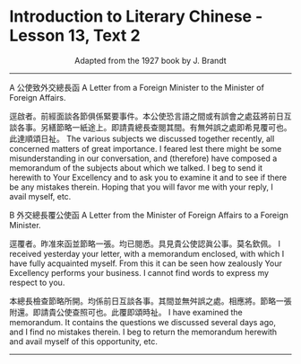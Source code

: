 # Introduction to Literary Chinese - Lesson 13, Text 2

<center>Adapted from the 1927 book by J. Brandt</center>

---

A 公使致外交總長函
A Letter from a Foreign Minister to the Minister of Foreign Affairs.

逕啟者。前經面談各節俱係緊要事件。本公使恐言語之間或有誤會之處茲將前日互談各事。另繕節略一紙途上。即請貴總長查閱其間。有無舛誤之處即希見覆可也。此達順頌日祉。
The various subjects we discussed together recently, all concerned matters of great importance. I feared lest there might be some misunderstanding in our conversation, and (therefore) have composed a memorandum of the subjects about which we talked. I beg to send it herewith to Your Excellency and to ask you to examine it and to see if there be any mistakes therein. Hoping that you will favor me with your reply, I avail myself, etc.

B 外交總長覆公使函
A Letter from the Minister of Foreign Affairs to a Foreign Minister.

逕覆者。昨准來函並節略一張。均已閱悉。具見貴公使認眞公事。莫名欽佩。
I received yesterday your letter, with a memorandum enclosed, with which I have fully acquainted myself. From this it can be seen how zealously Your Excellency performs your business. I cannot find words to express my respect to you.

本總長檢查節略所開。均係前日互談各事。其間並無舛誤之處。相應將。節略一張附還。即請貴公使查照可也。此覆即頌時祉。
I have examined the memorandum. It contains the questions we discussed several days ago, and I find no mistakes therein. I beg to return the memorandum herewith and avail myself of this opportunity, etc.

---
